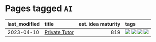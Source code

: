 # Pages tagged `AI`

|last_modified|title|est. idea maturity|tags
|:---|:---|---:|:---|
|2023-04-10|[Private Tutor](../private_tutor.md)|819|[![](https://img.shields.io/badge/tag-AI-e8ae48)](../tags/AI.md) [![](https://img.shields.io/badge/tag-discussion-b5ec2c)](../tags/discussion.md) [![](https://img.shields.io/badge/tag-education-4072a1)](../tags/education.md) [![](https://img.shields.io/badge/tag-startup-f76896)](../tags/startup.md)|